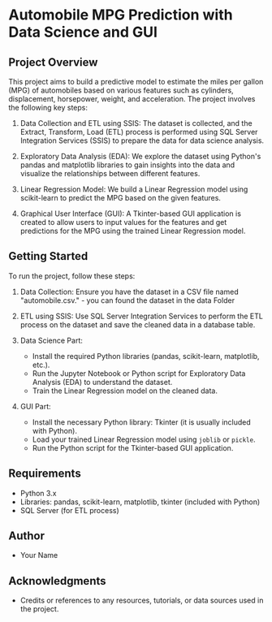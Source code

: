 # Automobile MPG Prediction with Data Science and GUI

## Project Overview
This project aims to build a predictive model to estimate the miles per gallon (MPG) of automobiles based on various features such as cylinders, displacement, horsepower, weight, and acceleration. The project involves the following key steps:

1. Data Collection and ETL using SSIS: The dataset is collected, and the Extract, Transform, Load (ETL) process is performed using SQL Server Integration Services (SSIS) to prepare the data for data science analysis.

2. Exploratory Data Analysis (EDA): We explore the dataset using Python's pandas and matplotlib libraries to gain insights into the data and visualize the relationships between different features.

3. Linear Regression Model: We build a Linear Regression model using scikit-learn to predict the MPG based on the given features.

4. Graphical User Interface (GUI): A Tkinter-based GUI application is created to allow users to input values for the features and get predictions for the MPG using the trained Linear Regression model.

## Getting Started
To run the project, follow these steps:

1. Data Collection: Ensure you have the dataset in a CSV file named "automobile.csv." - you can found the dataset in the data Folder

2. ETL using SSIS: Use SQL Server Integration Services to perform the ETL process on the dataset and save the cleaned data in a database table.

3. Data Science Part:
   - Install the required Python libraries (pandas, scikit-learn, matplotlib, etc.).
   - Run the Jupyter Notebook or Python script for Exploratory Data Analysis (EDA) to understand the dataset.
   - Train the Linear Regression model on the cleaned data.

4. GUI Part:
   - Install the necessary Python library: Tkinter (it is usually included with Python).
   - Load your trained Linear Regression model using `joblib` or `pickle`.
   - Run the Python script for the Tkinter-based GUI application.

## Requirements
- Python 3.x
- Libraries: pandas, scikit-learn, matplotlib, tkinter (included with Python)
- SQL Server (for ETL process)

## Author
- Your Name

## Acknowledgments
- Credits or references to any resources, tutorials, or data sources used in the project.
